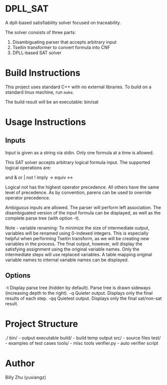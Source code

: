 # DPLL_SAT
A dpll-based satisfiability solver focused on traceability.

The solver consists of three parts:
1) Disambiguating parser that accepts arbitrary input
2) Tseitin transformer to convert formula into CNF
3) DPLL-based SAT solver

# Build Instructions
This project uses standard C++ with no external libraries.
To build on a standard linux machine, run `make`.

The build result will be an executable: bin/sat

# Usage Instructions
## Inputs
Input is given as a string via stdin. Only one formula at a time is allowed.

This SAT solver accepts arbitrary logical formula input. The supported logical operations are:

  and     &
  or      |
  not     !
  imply   ->
  equiv  <->

Logical not has the highest operator precedence. All others have the same level of precedence. As by convention, parens can be used to override operator precedence.

Ambiguous inputs are allowed. The parser will perform left association. The disambiguated version of the input formula can be displayed, as well as the complete parse tree (with option -t).

Note - variable renaming:
To minimize the size of intermediate output, variables will be renamed using 0-indexed integers. This is especially helpful when performing Tseitin transform, as we will be creating new variables in the process.
The final output, however, will display the satisfying assignment using the original variable names. Only the intermediate steps will use replaced variables. A table mapping original variable names to internal variable names can be displayed.

## Options
  -t  Display parse tree (hidden by default).
      Parse tree is drawn sideways (increasing depth to the right).
  -q  Quieter output. Displays only the final results of each step.
  -qq Quietest output. Displays only the final sat/non-sat result.

# Project Structure
./
  bin/   - output executable
  build/ - build temp output
  src/   - source files
  test/  - examples of test cases
  tools/ - misc tools
    verifier.py - auto verifier script

# Author
Billy Zhu (yuxiangz)